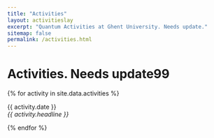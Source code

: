 ```yaml
---
title: "Activities"
layout: activitieslay
excerpt: "Quantum Activities at Ghent University. Needs update."
sitemap: false
permalink: /activities.html
---
```


# Activities. Needs update99

{% for activity in site.data.activities %}
<p>{{ activity.date }} <br>
<em>{{ activity.headline }}</em></p>
{% endfor %}


